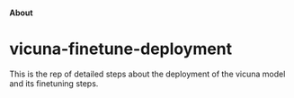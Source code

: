 #### About 

# vicuna-finetune-deployment

This is the rep of detailed steps about the deployment of the vicuna model and its finetuning steps.
